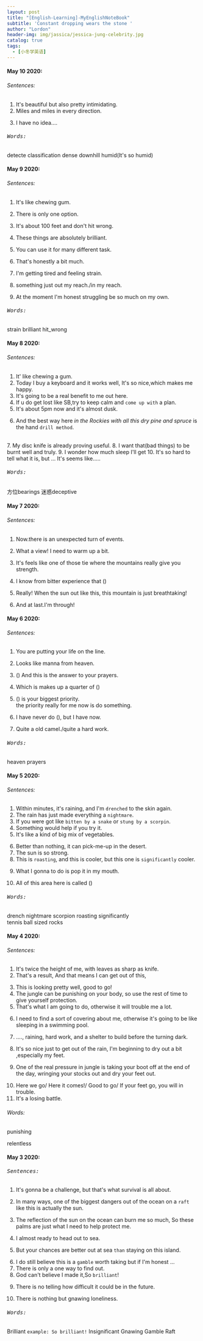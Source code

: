 ```yaml
---
layout: post
title: "[English-Learning]-MyEnglishNoteBook"
subtitle: 'Constant dropping wears the stone '
author: "Lordon"
header-img: img/jassica/jessica-jung-celebrity.jpg
catalog: true
tags:
  - [小冬学英语]
---
```

#### May 10 2020:

###### Sentences:
1. It's beautiful but also pretty intimidating.
2. Miles and miles in every direction.
<!--change i don't konw--> 
3. I have no idea....

###### <kbd>Words:</kbd>
detecte classification 
dense downhill humid(It's so humid)

#### May 9 2020:

###### Sentences:
1. It's like chewing gum.
<!--choice--> 
2. There is only one option.
<!--distance and make mistake--> 
3. It's about 100 feet and don't hit wrong.
<!--wonderful work--> 
4. These things are absolutely brilliant.
<!--in many different ways--> 
5. You can use it for many different task.
<!--it's too much--> 
6. That's honestly a bit much.
<!--under big pressure--> 
7. I'm getting tired and feeling strain.
<!--i can't do / can do--> 
8. something just out my reach./in my reach.
<!--try myself--> 
9. At the moment I'm honest struggling be so much on my own.

###### <kbd>Words:</kbd>
strain brilliant hit_wrong  


#### May 8 2020:

###### Sentences:
1. It' like chewing a gum.
2. Today I buy a keyboard and it works well, It's so nice,which makes me happy.
3. It's going to be a real benefit to me out here.
4. If u do get lost like SB,try to keep calm and 
`come up with` a plan.
5. It's about 5pm now and it's almost dusk.
<!--explane  how to make fire in someplace and with something --> 
6. And the best way here *in the Rockies* 
*with all this dry pine and spruce* 
is the hand `drill method`.
<br>
7. My disc knife is already proving useful.
<!--use fire to burn something no need--> 
8. I want that(bad things) to be burnt well and truly.
9. I wonder how much sleep I'll get 
<!--if you want to explane what you are not sure--> 
10. It's so hard to tell what it is, but ...
It's seems like.....



###### <kbd>Words:</kbd>
方位bearings
迷惑deceptive 




#### May 7 2020:
###### Sentences:
<!--chance--> 
1. Now.there is an unexpected turn of events.
<!--excellent--> 
2. What a view! I need to warm up a bit.
<!--inspired by beautiful scene--> 
3. It's feels like one of those tie where the mountains really give you strength.
<!--from the bitter experience i learned that--> 
4. I know from bitter experience that ()
<!--what a beautiful scene--> 
5. Really! When the sun out like this, this mountain is just breathtaking!
<!--i made it finally--> 
6. And at last.I'm through!




#### May 6 2020:
###### Sentences:
<!--not: you will die--> 
1. You are putting your life on the line.
<!--not: manna dropping from sky--> 
2. Looks like manna from heaven.
<!--your dream of--> 
3. () And this is the answer to your prayers.
<!--1/4--> 
4. Which is makes up a  quarter of ()
<!--most important is something --> 
5. () is your biggest priority.<br>
the priority really for me now is do something.
<!--first time do something--> 
6. I have never do (), but I have now.
<!--too hard--> 
7. Quite a old camel./quite a hard work.


###### <kbd>Words:</kbd>
heaven prayers

#### May 5 2020:
###### Sentences:
<!--like a swimming chicken--> 
1. Within minutes, it's raining, and I'm `drenched` to the skin again.
2. The rain has just made everything a `nightmare`. 
3. If you were got like `bitten by a snake` or `stung by a scorpin`.
4. Something would help if you try it.
5. It's like a kind of big mix of vegetables.
<!--just so so--> 
6. Better than nothing, it can pick-me-up in the desert.
7. The sun is so strong.
8. This is `roasting`, and this is cooler, but this one is `significantly` cooler.
<!--eat something--> 
9. What I gonna to do is pop it in my mouth.

10. All of this area here is called ()


###### <kbd>Words:</kbd>
drench  <space>  nightmare     scorpion    roasting   significantly
<br>tennis ball sized rocks

#### May 4 2020:

###### Sentences:

1. It's twice the height of me, with leaves as sharp as knife.
2. That's a result, And that means I can get out of this,
<!--pretty  good--> 
3. This is looking pretty well, good to go!
4. The jungle can be punishing on your body, so use the rest of time to give yourself
protection.
5. That's what I am going to do, otherwise it will trouble me a lot.
<!--when he is going to sleep on a tree and there is no shelter--> 
6. I need to find a sort of covering about me, otherwise it's going to be like sleeping in
a swimming pool.

7. ...., raining, hard work, and a shelter to build before the turning dark.
8. It's so nice just to get out of the rain, I'm beginning to dry out a bit ,especially my feet.
<!--he dry out the stocks and his feet before sleep--> 
9. One of the real pressure in jungle is taking your boot off at the end of the day, wringing your 
stocks out and dry your feet out.
<!--lets go / it comes / good / get hurt--> 
10. Here we go/ Here it comes!/ Good to go/ If your feet go, you will in trouble. 
11. It's a losing battle.

###### Words:
punishing
<!--无情--> 
relentless



#### May 3 2020:

###### <kbd>Sentences:</kbd>
<!--gonna be what is all about--> 
1. It's gonna be a challenge, but that's what survival is all about.
<!--describe or highlight some thing--> 
2. In many ways,
 one of the biggest dangers out of the ocean on a `raft` like this 
 is actually the sun.
<!--reason and why--> 
3. The reflection of the sun on the ocean
can burn me so much,
So these palms are just what I need to help protect me.
<!--ready to do something--> 
4. I almost ready to head out to sea. 
<!--than--> 
5. But your chances are better out at sea `than` staying on this island.
<!--to be honest--> 
6. I do still believe this is a `gamble` worth taking but if I'm honest ... 
7. There is only a one way to find out.
8. God can't believe I made it,So `brilliant`!
<!--I don't know ...--> 
9. There is no telling how difficult it could be in the future.
<!--nothing but --> 
10. There is nothing but gnawing loneliness.


###### <kbd>Words:</kbd>
Brilliant `example: So brilliant!`
Insignificant 
Gnawing
Gamble
Raft

